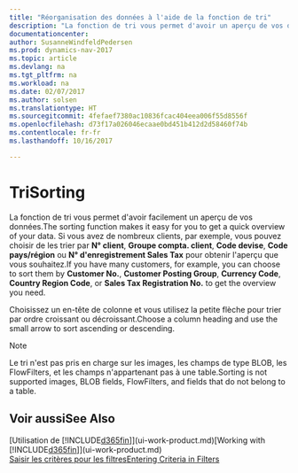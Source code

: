 ```yaml
---
title: "Réorganisation des données à l'aide de la fonction de tri"
description: "La fonction de tri vous permet d'avoir un aperçu de vos données. Par exemple, vous pouvez trier les clients par code devise pour obtenir un certain exemple de clients."
documentationcenter: 
author: SusanneWindfeldPedersen
ms.prod: dynamics-nav-2017
ms.topic: article
ms.devlang: na
ms.tgt_pltfrm: na
ms.workload: na
ms.date: 02/07/2017
ms.author: solsen
ms.translationtype: HT
ms.sourcegitcommit: 4fefaef7380ac10836fcac404eea006f55d8556f
ms.openlocfilehash: d73f17a026046ecaae0bd451b412d2d58460f74b
ms.contentlocale: fr-fr
ms.lasthandoff: 10/16/2017

---
```

# <a name="sorting"></a><span data-ttu-id="18fc7-104">Tri</span><span class="sxs-lookup"><span data-stu-id="18fc7-104">Sorting</span></span>
<span data-ttu-id="18fc7-105">La fonction de tri vous permet d'avoir facilement un aperçu de vos données.</span><span class="sxs-lookup"><span data-stu-id="18fc7-105">The sorting function makes it easy for you to get a quick overview of your data.</span></span> <span data-ttu-id="18fc7-106">Si vous avez de nombreux clients, par exemple, vous pouvez choisir de les trier par **N° client**, **Groupe compta. client**, **Code devise**, **Code pays/région** ou **N° d'enregistrement Sales Tax** pour obtenir l'aperçu que vous souhaitez.</span><span class="sxs-lookup"><span data-stu-id="18fc7-106">If you have many customers, for example, you can choose to sort them by **Customer No.**, **Customer Posting Group**, **Currency Code**, **Country Region Code**, or **Sales Tax Registration No.** to get the overview you need.</span></span>

<span data-ttu-id="18fc7-107">Choisissez un en-tête de colonne et vous utilisez la petite flèche pour trier par ordre croissant ou décroissant.</span><span class="sxs-lookup"><span data-stu-id="18fc7-107">Choose a column heading and use the small arrow to sort ascending or descending.</span></span>  

> [!NOTE]  
>   <span data-ttu-id="18fc7-108">Le tri n'est pas pris en charge sur les images, les champs de type BLOB, les FlowFilters, et les champs n'appartenant pas à une table.</span><span class="sxs-lookup"><span data-stu-id="18fc7-108">Sorting is not supported images, BLOB fields, FlowFilters, and fields that do not belong to a table.</span></span>

## <a name="see-also"></a><span data-ttu-id="18fc7-109">Voir aussi</span><span class="sxs-lookup"><span data-stu-id="18fc7-109">See Also</span></span>
<span data-ttu-id="18fc7-110">[Utilisation de [!INCLUDE[d365fin](includes/d365fin_md.md)]](ui-work-product.md)</span><span class="sxs-lookup"><span data-stu-id="18fc7-110">[Working with [!INCLUDE[d365fin](includes/d365fin_md.md)]](ui-work-product.md)</span></span>  
[<span data-ttu-id="18fc7-111">Saisir les critères pour les filtres</span><span class="sxs-lookup"><span data-stu-id="18fc7-111">Entering Criteria in Filters</span></span>](ui-enter-criteria-filters.md)

